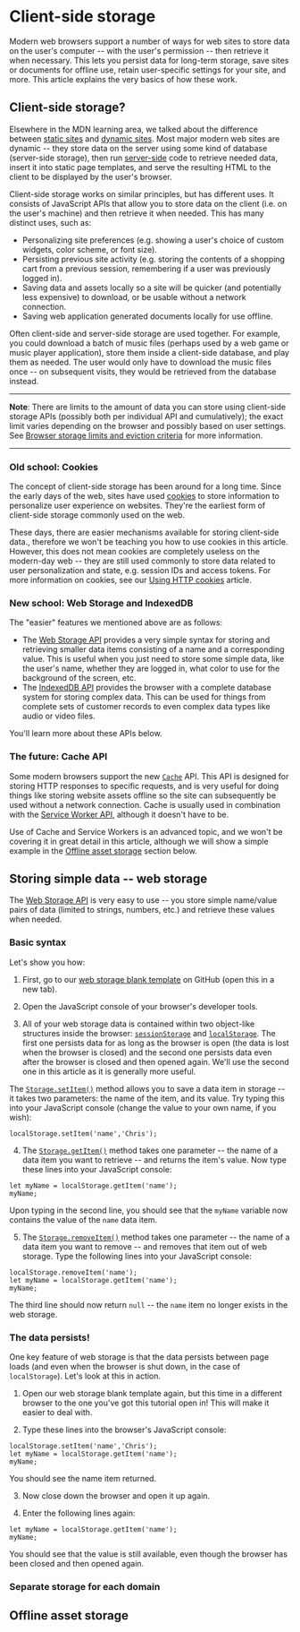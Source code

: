 # Client-side storage

Modern web browsers support a number of ways for web sites to store data on the user's computer -- with the user's permission -- then retrieve it when necessary. This lets you persist data for long-term storage, save sites or documents for offline use, retain user-specific settings for your site, and more. This article explains the very basics of how these work.

## Client-side storage?

Elsewhere in the MDN learning area, we talked about the difference between [static sites]() and [dynamic sites](). <!-- future pages in your GitHub repo (Server-Side_Website_Programming / First_Steps) --> Most major modern web sites are dynamic -- they store data on the server using some kind of database (server-side storage), then run [server-side](https://github.com/AndrewSRea/My_Learning_Port/tree/main/JavaScript/Server-Side_Website_Programming#server-side-website-programming) code to retrieve needed data, insert it into static page templates, and serve the resulting HTML to the client to be displayed by the user's browser.

Client-side storage works on similar principles, but has different uses. It consists of JavaScript APIs that allow you to store data on the client (i.e. on the user's machine) and then retrieve it when needed. This has many distinct uses, such as:

* Personalizing site preferences (e.g. showing a user's choice of custom widgets, color scheme, or font size).
* Persisting previous site activity (e.g. storing the contents of a shopping cart from a previous session, remembering if a user was previously logged in).
* Saving data and assets locally so a site will be quicker (and potentially less expensive) to download, or be usable without a network connection.
* Saving web application generated documents locally for use offline.

Often client-side and server-side storage are used together. For example, you could download a batch of music files (perhaps used by a web game or music player application), store them inside a client-side database, and play them as needed. The user would only have to download the music files once -- on subsequent visits, they would be retrieved from the database instead.

<hr>

**Note**: There are limits to the amount of data you can store using client-side storage APIs (possibly both per individual API and cumulatively); the exact limit varies depending on the browser and possibly based on user settings. See [Browser storage limits and eviction criteria](https://developer.mozilla.org/en-US/docs/Web/API/IndexedDB_API/Browser_storage_limits_and_eviction_criteria) for more information.

<hr>

### Old school: Cookies

The concept of client-side storage has been around for a long time. Since the early days of the web, sites have used [cookies](https://developer.mozilla.org/en-US/docs/Web/HTTP/Cookies) to store information to personalize user experience on websites. They're the earliest form of client-side storage commonly used on the web.

These days, there are easier mechanisms available for storing client-side data., therefore we won't be teaching you how to use cookies in this article. However, this does not mean cookies are completely useless on the modern-day web -- they are still used commonly to store data related to user personalization and state, e.g. session IDs and access tokens. For more information on cookies, see our [Using HTTP cookies](https://developer.mozilla.org/en-US/docs/Web/HTTP/Cookies) article.

### New school: Web Storage and IndexedDB

The "easier" features we mentioned above are as follows:

* The [Web Storage API](https://developer.mozilla.org/en-US/docs/Web/API/Web_Storage_API) provides a very simple syntax for storing and retrieving smaller data items consisting of a name and a corresponding value. This is useful when you just need to store some simple data, like the user's name, whether they are logged in, what color to use for the background of the screen, etc.
* The [IndexedDB API](https://developer.mozilla.org/en-US/docs/Web/API/IndexedDB_API) provides the browser with a complete database system for storing complex data. This can be used for things from complete sets of customer records to even complex data types like audio or video files.

You'll learn more about these APIs below.

### The future: Cache API

Some modern browsers support the new [`Cache`](https://developer.mozilla.org/en-US/docs/Web/API/Cache) API. This API is designed for storing HTTP responses to specific requests, and is very useful for doing things like storing website assets offline so the site can subsequently be used without a network connection. Cache is usually used in combination with the [Service Worker API](https://developer.mozilla.org/en-US/docs/Web/API/Service_Worker_API), although it doesn't have to be.

Use of Cache and Service Workers is an advanced topic, and we won't be covering it in great detail in this article, although we will show a simple example in the [Offline asset storage](https://github.com/AndrewSRea/My_Learning_Port/tree/main/JavaScript/Client-side_Web_APIs/Client-side_Storage#offline-asset-storage) section below.

## Storing simple data -- web storage

The [Web Storage API](https://developer.mozilla.org/en-US/docs/Web/API/Web_Storage_API) is very easy to use -- you store simple name/value pairs of data (limited to strings, numbers, etc.) and retrieve these values when needed.

### Basic syntax

Let's show you how:

1. First, go to our [web storage blank template](https://mdn.github.io/learning-area/javascript/apis/client-side-storage/web-storage/index.html) on GitHub (open this in a new tab).

2. Open the JavaScript console of your browser's developer tools.

3. All of your web storage data is contained within two object-like structures inside the browser: [`sessionStorage`](https://developer.mozilla.org/en-US/docs/Web/API/Window/sessionStorage) and [`localStorage`](https://developer.mozilla.org/en-US/docs/Web/API/Window/localStorage). The first one persists data for as long as the browser is open (the data is lost when the browser is closed) and the second one persists data even after the browser is closed and then opened again. We'll use the second one in this article as it is generally more useful.

The [`Storage.setItem()`](https://developer.mozilla.org/en-US/docs/Web/API/Storage/setItem) method allows you to save a data item in storage -- it takes two parameters: the name of the item, and its value. Try typing this into your JavaScript console (change the value to your own name, if you wish):
```
localStorage.setItem('name','Chris');
```

4. The [`Storage.getItem()`](https://developer.mozilla.org/en-US/docs/Web/API/Storage/getItem) method takes one parameter -- the name of a data item you want to retrieve -- and returns the item's value. Now type these lines into your JavaScript console:
```
let myName = localStorage.getItem('name');
myName;
```
Upon typing in the second line, you should see that the `myName` variable now contains the value of the `name` data item.

5. The [`Storage.removeItem()`](https://developer.mozilla.org/en-US/docs/Web/API/Storage/removeItem) method takes one parameter -- the name of a data item you want to remove -- and removes that item out of web storage. Type the following lines into your JavaScript console:
```
localStorage.removeItem('name');
let myName = localStorage.getItem('name');
myName;
```
The third line should now return `null` -- the `name` item no longer exists in the web storage.

### The data persists!

One key feature of web storage is that the data persists between page loads (and even when the browser is shut down, in the case of `localStorage`). Let's look at this in action.

1. Open our web storage blank template again, but this time in a different browser to the one you've got this tutorial open in! This will make it easier to deal with.

2. Type these lines into the browser's JavaScript console:
```
localStorage.setItem('name','Chris');
let myName = localStorage.getItem('name');
myName;
```
You should see the name item returned.

3. Now close down the browser and open it up again.

4. Enter the following lines again:
```
let myName = localStorage.getItem('name');
myName;
```
You should see that the value is still available, even though the browser has been closed and then opened again.

### Separate storage for each domain



## Offline asset storage